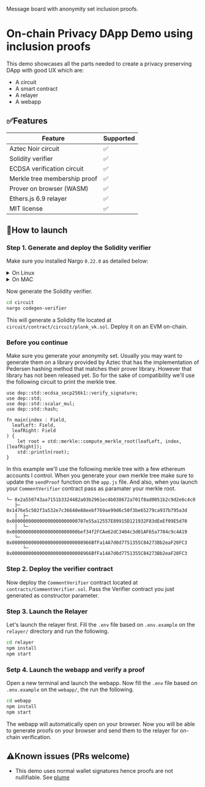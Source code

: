 Message board with anonymity set inclusion proofs.

# On-chain Privacy DApp Demo using inclusion proofs

This demo showcases all the parts needed to create a privacy preserving DApp with good UX which are:
* A circuit
* A smart contract
* A relayer
* A webapp

## ✅Features

| Feature | Supported |
|----------|------------ |
| Aztec Noir circuit | ✅ |
| Solidity verifier | ✅ |
| ECDSA verification circuit | ✅ |
| Merkle tree membership proof | ✅ |
| Prover on browser (WASM) | ✅ |
| Ethers.js 6.9 relayer | ✅ |
| MIT license | ✅ |

## 🚀How to launch

### Step 1. Generate and deploy the Solidity verifier

Make sure you installed Nargo `0.22.0` as detailed below:

<details>
<summary>On Linux</summary>
  
```bash
mkdir -p $HOME/.nargo/bin && \
curl -o $HOME/.nargo/bin/nargo-x86_64-unknown-linux-gnu.tar.gz -L https://github.com/noir-lang/noir/releases/download/v0.22.0/nargo-x86_64-unknown-linux-gnu.tar.gz && \
tar -xvf $HOME/.nargo/bin/nargo-x86_64-unknown-linux-gnu.tar.gz -C $HOME/.nargo/bin/ && \
echo 'export PATH=$PATH:$HOME/.nargo/bin' >> ~/.bashrc && \
source ~/.bashrc
```
</details>

<details>
<summary>On MAC</summary>
  
```bash
mkdir -p $HOME/.nargo/bin && \
curl -o $HOME/.nargo/bin/nargo-x86_64-apple-darwin.tar.gz -L https://github.com/noir-lang/noir/releases/download/v0.22.0/nargo-x86_64-apple-darwin.tar.gz && \
tar -xvf $HOME/.nargo/bin/nargo-x86_64-apple-darwin.tar.gz -C $HOME/.nargo/bin/ && \
echo '\nexport PATH=$PATH:$HOME/.nargo/bin' >> ~/.zshrc && \
source ~/.zshrc
```
</details>

Now generate the Solidity verifier.

```bash
cd circuit
nargo codegen-verifier
```

This will generate a Solidity file located at `circuit/contract/circuit/plonk_vk.sol`. Deploy it on an EVM on-chain.

### Before you continue

Make sure you generate your anonymity set. Usually you may want to generate them on a library provided by Aztec that has the implementation of Pedersen hashing method that matches their prover library. However that library has not been released yet. So for the sake of compatibility we'll use the following circuit to print the merkle tree.

```
use dep::std::ecdsa_secp256k1::verify_signature;
use dep::std;
use dep::std::scalar_mul;
use dep::std::hash;

fn main(index : Field,
  leafLeft: Field,
  leafRight: Field
) {
    let root = std::merkle::compute_merkle_root(leafLeft, index, [leafRight]);
    std::println(root);
}
```

In this example we'll use the following merkle tree with a few ethereum accounts I control. When you generate your own merkle tree make sure to update the `sendProof` function on the `app.js` file. And also, when you launch your `CommentVerifier` contract pass as paramater your merkle root.

```
└─ 0x2a550743aa7151b3324482a03b2961ec4b038672a701f8ad0051b2c9d2e6c4c0
   ├─ 0x1476e5c502f3a532e7c36640e88eebf769ae99d6c50f3be65279ca937b795a3d
   │  ├─ 0x000000000000000000000000707e55a12557E89915D121932F83dEeEf09E5d70
   │  └─ 0x000000000000000000000000bef34f2FCAe62dC3404c3d01AF65a7784c9c4A19
   └─ 0x00000000000000000000000008966BfFa14A7d0d7751355C84273Bb2eaF20FC3
      └─ 0x00000000000000000000000008966BfFa14A7d0d7751355C84273Bb2eaF20FC3
```

### Step 2. Deploy the verifier contract

Now deploy the `CommentVerifier` contract located at `contracts/CommentVerifier.sol`. Pass the Verifier contract you just generated as constructor parameter.

### Step 3. Launch the Relayer

Let's launch the relayer first. Fill the `.env` file based on `.env.example` on the `relayer/` directory and run the following.

```bash
cd relayer
npm install
npm start
```

### Setp 4. Launch the webapp and verify a  proof

Open a new terminal and launch the webapp. Now fill the `.env` file based on `.env.example` on the `webapp/`, the run the following.

```bash
cd webapp
npm install
npm start
```

The webapp will automatically open on your browser. Now you will be able to generate proofs on your browser and send them to the relayer for on-chain verification.

## ⚠️Known issues (PRs welcome)

* This demo uses normal wallet signatures hence proofs are not nullifiable. See [plume](https://github.com/plume-sig/zk-nullifier-sig)
